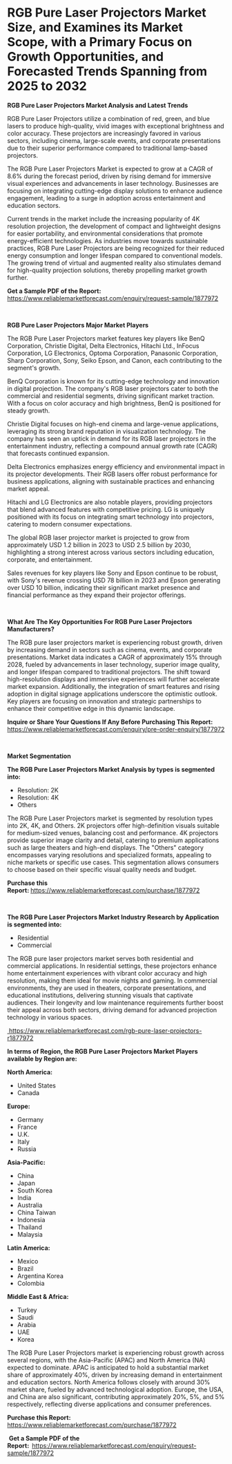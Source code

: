 <p><h1>RGB Pure Laser Projectors Market Size, and Examines its Market Scope, with a Primary Focus on Growth Opportunities, and Forecasted Trends Spanning from 2025 to 2032</h1></p><p><strong>RGB Pure Laser Projectors Market Analysis and Latest Trends</strong></p>
<p><p>RGB Pure Laser Projectors utilize a combination of red, green, and blue lasers to produce high-quality, vivid images with exceptional brightness and color accuracy. These projectors are increasingly favored in various sectors, including cinema, large-scale events, and corporate presentations due to their superior performance compared to traditional lamp-based projectors. </p><p>The RGB Pure Laser Projectors Market is expected to grow at a CAGR of 8.6% during the forecast period, driven by rising demand for immersive visual experiences and advancements in laser technology. Businesses are focusing on integrating cutting-edge display solutions to enhance audience engagement, leading to a surge in adoption across entertainment and education sectors. </p><p>Current trends in the market include the increasing popularity of 4K resolution projection, the development of compact and lightweight designs for easier portability, and environmental considerations that promote energy-efficient technologies. As industries move towards sustainable practices, RGB Pure Laser Projectors are being recognized for their reduced energy consumption and longer lifespan compared to conventional models. The growing trend of virtual and augmented reality also stimulates demand for high-quality projection solutions, thereby propelling market growth further.</p></p>
<p><strong>Get a Sample PDF of the Report:&nbsp;</strong> <a href="https://www.reliablemarketforecast.com/enquiry/request-sample/1877972?utm_campaign=2932&utm_medium=2&utm_source=Github&utm_content=ia&utm_term=12042025&utm_id=rgb-pure-laser-projectors">https://www.reliablemarketforecast.com/enquiry/request-sample/1877972</a></p>
<p>&nbsp;</p>
<p><strong>RGB Pure Laser Projectors Major Market Players</strong></p>
<p><p>The RGB Pure Laser Projectors market features key players like BenQ Corporation, Christie Digital, Delta Electronics, Hitachi Ltd., InFocus Corporation, LG Electronics, Optoma Corporation, Panasonic Corporation, Sharp Corporation, Sony, Seiko Epson, and Canon, each contributing to the segment's growth.</p><p>BenQ Corporation is known for its cutting-edge technology and innovation in digital projection. The company's RGB laser projectors cater to both the commercial and residential segments, driving significant market traction. With a focus on color accuracy and high brightness, BenQ is positioned for steady growth.</p><p>Christie Digital focuses on high-end cinema and large-venue applications, leveraging its strong brand reputation in visualization technology. The company has seen an uptick in demand for its RGB laser projectors in the entertainment industry, reflecting a compound annual growth rate (CAGR) that forecasts continued expansion.</p><p>Delta Electronics emphasizes energy efficiency and environmental impact in its projector developments. Their RGB lasers offer robust performance for business applications, aligning with sustainable practices and enhancing market appeal.</p><p>Hitachi and LG Electronics are also notable players, providing projectors that blend advanced features with competitive pricing. LG is uniquely positioned with its focus on integrating smart technology into projectors, catering to modern consumer expectations.</p><p>The global RGB laser projector market is projected to grow from approximately USD 1.2 billion in 2023 to USD 2.5 billion by 2030, highlighting a strong interest across various sectors including education, corporate, and entertainment.</p><p>Sales revenues for key players like Sony and Epson continue to be robust, with Sony's revenue crossing USD 78 billion in 2023 and Epson generating over USD 10 billion, indicating their significant market presence and financial performance as they expand their projector offerings.</p></p>
<p>&nbsp;</p>
<p><strong>What Are The Key Opportunities For RGB Pure Laser Projectors Manufacturers?</strong></p>
<p><p>The RGB pure laser projectors market is experiencing robust growth, driven by increasing demand in sectors such as cinema, events, and corporate presentations. Market data indicates a CAGR of approximately 15% through 2028, fueled by advancements in laser technology, superior image quality, and longer lifespan compared to traditional projectors. The shift toward high-resolution displays and immersive experiences will further accelerate market expansion. Additionally, the integration of smart features and rising adoption in digital signage applications underscore the optimistic outlook. Key players are focusing on innovation and strategic partnerships to enhance their competitive edge in this dynamic landscape.</p></p>
<p><strong>Inquire or Share Your Questions If Any Before Purchasing This Report:</strong> <a href="https://www.reliablemarketforecast.com/enquiry/pre-order-enquiry/1877972?utm_campaign=2932&utm_medium=2&utm_source=Github&utm_content=ia&utm_term=12042025&utm_id=rgb-pure-laser-projectors">https://www.reliablemarketforecast.com/enquiry/pre-order-enquiry/1877972</a></p>
<p>&nbsp;</p>
<p><strong>Market Segmentation</strong></p>
<p><strong>The RGB Pure Laser Projectors Market Analysis by types is segmented into:</strong></p>
<p><ul><li>Resolution: 2K</li><li>Resolution: 4K</li><li>Others</li></ul></p>
<p><p>The RGB Pure Laser Projectors market is segmented by resolution types into 2K, 4K, and Others. 2K projectors offer high-definition visuals suitable for medium-sized venues, balancing cost and performance. 4K projectors provide superior image clarity and detail, catering to premium applications such as large theaters and high-end displays. The "Others" category encompasses varying resolutions and specialized formats, appealing to niche markets or specific use cases. This segmentation allows consumers to choose based on their specific visual quality needs and budget.</p></p>
<p><strong>Purchase this Report:&nbsp;</strong><a href="https://www.reliablemarketforecast.com/purchase/1877972?utm_campaign=2932&utm_medium=2&utm_source=Github&utm_content=ia&utm_term=12042025&utm_id=rgb-pure-laser-projectors">https://www.reliablemarketforecast.com/purchase/1877972</a></p>
<p>&nbsp;</p>
<p><strong>The RGB Pure Laser Projectors Market Industry Research by Application is segmented into:</strong></p>
<p><ul><li>Residential</li><li>Commercial</li></ul></p>
<p><p>The RGB pure laser projectors market serves both residential and commercial applications. In residential settings, these projectors enhance home entertainment experiences with vibrant color accuracy and high resolution, making them ideal for movie nights and gaming. In commercial environments, they are used in theaters, corporate presentations, and educational institutions, delivering stunning visuals that captivate audiences. Their longevity and low maintenance requirements further boost their appeal across both sectors, driving demand for advanced projection technology in various spaces.</p></p>
<p><a href="https://www.reliablemarketforecast.com/rgb-pure-laser-projectors-r1877972?utm_campaign=2932&utm_medium=2&utm_source=Github&utm_content=ia&utm_term=12042025&utm_id=rgb-pure-laser-projectors">&nbsp;https://www.reliablemarketforecast.com/rgb-pure-laser-projectors-r1877972</a></p>
<p><strong>In terms of Region, the RGB Pure Laser Projectors Market Players available by Region are:</strong></p>
<p>
    <p> <strong> North America: </strong>
        <ul>
            <li>United States</li>
            <li>Canada</li>
        </ul>
        </p> 
    <p> <strong> Europe: </strong>
        <ul>
            <li>Germany</li>
            <li>France</li>
            <li>U.K.</li>
            <li>Italy</li>
            <li>Russia</li>
        </ul>
        </p> 
    <p> <strong> Asia-Pacific: </strong>
        <ul>
            <li>China</li>
            <li>Japan</li>
            <li>South Korea</li>
            <li>India</li>
            <li>Australia</li>
            <li>China Taiwan</li>
            <li>Indonesia</li>
            <li>Thailand</li>
            <li>Malaysia</li>
        </ul>
        </p> 
    <p> <strong> Latin America: </strong>
        <ul>
            <li>Mexico</li>
            <li>Brazil</li>
            <li>Argentina Korea</li>
            <li>Colombia</li>
        </ul>
        </p> 
    <p> <strong> Middle East & Africa: </strong>
        <ul>
            <li>Turkey</li>
            <li>Saudi</li>
            <li>Arabia</li>
            <li>UAE</li>
            <li>Korea</li>
        </ul>
    </p>
    </p>
<p><p>The RGB Pure Laser Projectors market is experiencing robust growth across several regions, with the Asia-Pacific (APAC) and North America (NA) expected to dominate. APAC is anticipated to hold a substantial market share of approximately 40%, driven by increasing demand in entertainment and education sectors. North America follows closely with around 30% market share, fueled by advanced technological adoption. Europe, the USA, and China are also significant, contributing approximately 20%, 5%, and 5% respectively, reflecting diverse applications and consumer preferences.</p></p>
<p><strong>Purchase this Report: </strong><a href="https://www.reliablemarketforecast.com/purchase/1877972?utm_campaign=2932&utm_medium=2&utm_source=Github&utm_content=ia&utm_term=12042025&utm_id=rgb-pure-laser-projectors">https://www.reliablemarketforecast.com/purchase/1877972</a></p>
<p>&nbsp;<strong>Get a Sample PDF of the Report:&nbsp;&nbsp;</strong><a href="https://www.reliablemarketforecast.com/enquiry/request-sample/1877972?utm_campaign=2932&utm_medium=2&utm_source=Github&utm_content=ia&utm_term=12042025&utm_id=rgb-pure-laser-projectors">https://www.reliablemarketforecast.com/enquiry/request-sample/1877972</a></p>
<p><strong></strong></p>
<p><p></p><p></p><p></p></p>